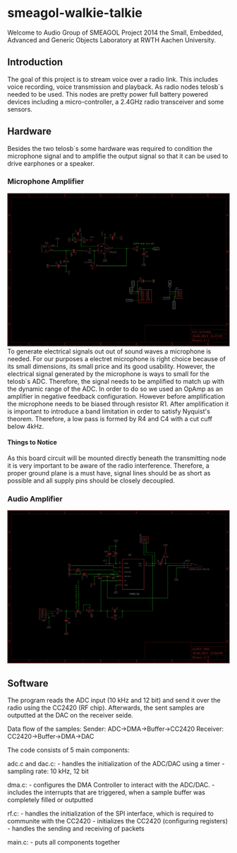 smeagol-walkie-talkie
=====================

Welcome to Audio Group of SMEAGOL Project 2014 the Small, Embedded, Advanced and Generic Objects Laboratory at RWTH Aachen University. 

## Introduction ##

The goal of this project is to stream voice over a radio link. This includes voice recording, voice transmission and playback.
As radio nodes telosb´s needed to be used. This nodes are pretty power full battery powered devices including a micro-controller, a 2.4GHz radio transceiver and some sensors. 

## Hardware ##

Besides the two telosb´s some hardware was required to condition the microphone signal and to amplifie the output signal so that it can be used to drive earphones or a speaker.

### Microphone Amplifier ###
![alt text](/images/mic_amp/schematic.png "Schematic of Microphone Amplifier")
To generate electrical signals out out of sound waves a microphone is needed. For our purposes a electret microphone is right choice because of its small dimensions, its small price and
its good usability. However, the electrical signal generated by the microphone is ways to small for the telosb`s ADC. Therefore, the signal needs to be amplified to match up with the dynamic range
of the ADC. In order to do so we used an OpAmp as an amplifier in negative feedback configuration.  However before amplification the microphone needs to be biased through resistor R1. After amplification it is important to introduce a band limitation in order to satisfy Nyquist's theorem.
Therefore, a low pass is formed by R4 and C4 with a cut cuff below 4kHz.

#### Things to Notice ####
As this board circuit will be mounted directly beneath the transmitting node it is very important to be aware of the radio interference. Therefore, a proper ground plane is a must have, signal lines should be as short as possible and all supply pins should be closely decoupled.   


### Audio Amplifier ###
![alt text](/images/audio_amp/schematic.png "Schematic of Audio Amplifier")

## Software ##
The program reads the ADC input (10 kHz and 12 bit) and send it over the radio using the CC2420 (RF chip). Afterwards, the sent samples are outputted at the DAC on the receiver seide.

Data flow of the samples:
Sender: ADC->DMA->Buffer->CC2420
Receiver: CC2420->Buffer->DMA->DAC

The code consists of 5 main components:

adc.c and dac.c: - handles the initialization of the ADC/DAC using a timer
		 - sampling rate: 10 kHz, 12 bit

dma.c:		 - configures the DMA Controller to interact with the ADC/DAC.
		 - includes the interrupts that are triggered, when a sample buffer was completely filled or outputted

rf.c:		 - handles the initialization of the SPI interface, which is required to communite with the CC2420
		 - initializes the CC2420 (configuring registers)
		 - handles the sending and receiving of packets

main.c:		 - puts all components together
